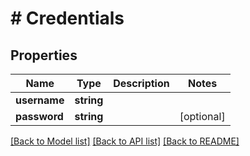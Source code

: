 # # Credentials

## Properties

Name | Type | Description | Notes
------------ | ------------- | ------------- | -------------
**username** | **string** |  |
**password** | **string** |  | [optional]

[[Back to Model list]](../../README.md#models) [[Back to API list]](../../README.md#endpoints) [[Back to README]](../../README.md)
